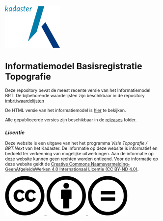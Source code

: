 ![](docs/images/kadaster.svg)

# Informatiemodel Basisregistratie Topografie

Deze repository bevat de meest recente versie van het Informatiemodel BRT. 
De bijbehorende waardelijsten zijn beschikbaar in de repository [imbrt/waardelijsten](https://github.com/imbrt/waardelijsten)

De HTML versie van het informatiemodel is [hier](https://imbrt.github.io/imbrt/) te bekijken.

Alle gepubliceerde versies zijn beschikbaar in de [releases](https://github.com/imbrt/imbrt/tree/main/releases/) folder.

### _Licentie_
Deze website is een uitgave van het het programma _Visie Topografie / BRT.Next_ van het Kadaster. De informatie op deze website is informatief en bedoeld ter verkenning van mogelijke uitwerkingen. Aan de informatie op deze website kunnen geen rechten worden ontleend. Voor de informatie op deze website geldt de [Creative Commons Naamsvermelding-GeenAfgeleideWerken 4.0 Internationaal Licentie (CC BY-ND 4.0)](https://creativecommons.org/licenses/by-nd/4.0/legalcode.nl).

[![](docs/images/cc.svg) ![](docs/images/by.svg) ![](docs/images/nd.svg)](https://creativecommons.org/licenses/by-nd/4.0/legalcode.nl)

